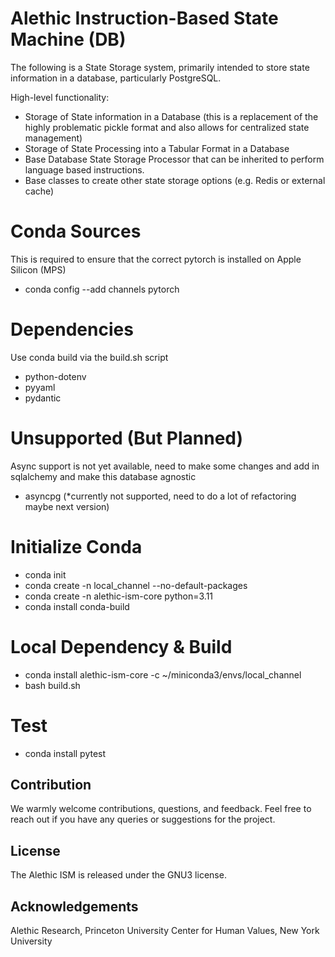 # Alethic Instruction-Based State Machine (DB)
The following is a State Storage system, primarily intended to store state information in a database, particularly PostgreSQL.

High-level functionality:
- Storage of State information in a Database (this is a replacement of the highly problematic pickle format and also allows for centralized state management)
- Storage of State Processing into a Tabular Format in a Database
- Base Database State Storage Processor that can be inherited to perform language based instructions.
- Base classes to create other state storage options (e.g. Redis or external cache)

# Conda Sources
This is required to ensure that the correct pytorch is installed on Apple Silicon (MPS)

- conda config --add channels pytorch

# Dependencies

Use conda build via the build.sh script

- python-dotenv
- pyyaml
- pydantic

# Unsupported (But Planned)
Async support is not yet available, need to make some changes and add in sqlalchemy and make this database agnostic

- asyncpg (*currently not supported, need to do a lot of refactoring maybe next version)

# Initialize Conda

- conda init
- conda create -n local_channel --no-default-packages
- conda create -n alethic-ism-core python=3.11
- conda install conda-build

# Local Dependency & Build
- conda install alethic-ism-core -c ~/miniconda3/envs/local_channel
- bash build.sh

# Test
- conda install pytest

## Contribution
We warmly welcome contributions, questions, and feedback. Feel free to reach out if you have any queries or suggestions for the project.

## License
The Alethic ISM is released under the GNU3 license.

## Acknowledgements
Alethic Research, Princeton University Center for Human Values, New York University
